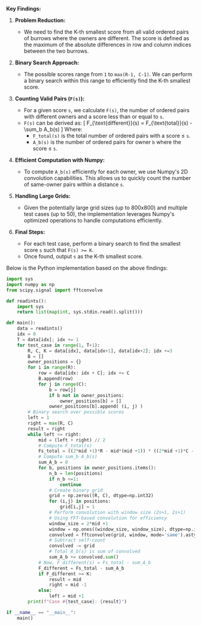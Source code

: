 **Key Findings:**

1. **Problem Reduction:**
   - We need to find the K-th smallest score from all valid ordered pairs of burrows where the owners are different. The score is defined as the maximum of the absolute differences in row and column indices between the two burrows.

2. **Binary Search Approach:**
   - The possible scores range from `1` to `max(R-1, C-1)`. We can perform a binary search within this range to efficiently find the K-th smallest score.
   
3. **Counting Valid Pairs (`F(s)`):**
   - For a given score `s`, we calculate `F(s)`, the number of ordered pairs with different owners and a score less than or equal to `s`.
   - `F(s)` can be derived as:
     \[
     F_{\text{different}}(s) = F_{\text{total}}(s) - \sum_b A_b(s)
     \]
     Where:
     - `F_total(s)` is the total number of ordered pairs with a score ≤ `s`.
     - `A_b(s)` is the number of ordered pairs for owner `b` where the score ≤ `s`.
   
4. **Efficient Computation with Numpy:**
   - To compute `A_b(s)` efficiently for each owner, we use Numpy's 2D convolution capabilities. This allows us to quickly count the number of same-owner pairs within a distance `s`.
   
5. **Handling Large Grids:**
   - Given the potentially large grid sizes (up to 800x800) and multiple test cases (up to 50), the implementation leverages Numpy's optimized operations to handle computations efficiently.

6. **Final Steps:**
   - For each test case, perform a binary search to find the smallest score `s` such that `F(s) >= K`.
   - Once found, output `s` as the K-th smallest score.

Below is the Python implementation based on the above findings:

```python
import sys
import numpy as np
from scipy.signal import fftconvolve

def readints():
    import sys
    return list(map(int, sys.stdin.read().split()))

def main():
    data = readints()
    idx = 0
    T = data[idx]; idx += 1
    for test_case in range(1, T+1):
        R, C, K = data[idx], data[idx+1], data[idx+2]; idx +=3
        B = []
        owner_positions = {}
        for i in range(R):
            row = data[idx: idx + C]; idx += C
            B.append(row)
            for j in range(C):
                b = row[j]
                if b not in owner_positions:
                    owner_positions[b] = []
                owner_positions[b].append( (i, j) )
        # Binary search over possible scores
        left = 1
        right = max(R, C)
        result = right
        while left <= right:
            mid = (left + right) // 2
            # Compute F_total(s)
            Fs_total = ((2*mid +1)*R - mid*(mid +1)) * ((2*mid +1)*C - mid*(mid +1))
            # Compute sum_b A_b(s)
            sum_A_b = 0
            for b, positions in owner_positions.items():
                n_b = len(positions)
                if n_b <=1:
                    continue
                # Create binary grid
                grid = np.zeros((R, C), dtype=np.int32)
                for (i,j) in positions:
                    grid[i,j] = 1
                # Perform convolution with window size (2s+1, 2s+1)
                # Using FFT-based convolution for efficiency
                window_size = 2*mid +1
                window = np.ones((window_size, window_size), dtype=np.int32)
                convolved = fftconvolve(grid, window, mode='same').astype(np.int32)
                # Subtract self-count
                convolved -= grid
                # Total A_b(s) is sum of convolved
                sum_A_b += convolved.sum()
            # Now, F_different(s) = Fs_total - sum_A_b
            F_different = Fs_total - sum_A_b
            if F_different >= K:
                result = mid
                right = mid -1
            else:
                left = mid +1
        print(f"Case #{test_case}: {result}")

if __name__ == "__main__":
    main()
```